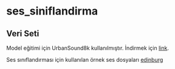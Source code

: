 # ses_siniflandirma

## Veri Seti

Model eğitimi için UrbanSound8k kullanılmıştır. İndirmek için [link](https://urbansounddataset.weebly.com/urbansound8k.html).

Ses sınıflandırması için kullanılan örnek ses dosyaları [edinburg](edinburg.wav)
